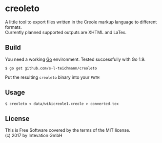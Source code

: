 # creoleto

A little tool to export files written in the Creole markup language
to different formats.  
Currently planned supported outputs are XHTML and LaTex.

## Build

You need a working [Go](https://golang.org) environment.
Tested successfully with Go 1.9.

    $ go get github.com/s-l-teichmann/creoleto

Put the resulting `creoleto` binary into your `PATH`

## Usage

    $ creoleto < data/wikicreole1.creole > converted.tex

## License

This is Free Software covered by the terms of the MIT license.  
(c) 2017 by Intevation GmbH
